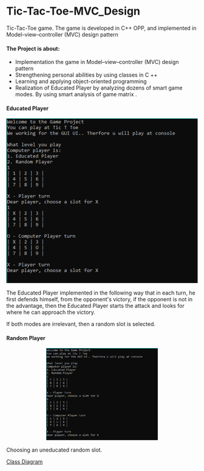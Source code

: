 # Tic-Tac-Toe-MVC_Design

Tic-Tac-Toe game. The game is developed in C++ OPP, and implemented in Model–view–controller (MVC) design pattern

#### The Project is about:
- Implementation the game in Model–view–controller (MVC) design pattern
- Strengthening personal abilities by using classes in C ++
- Learning and applying object-oriented programming
- Realization of Educated Player by analyzing dozens of smart game modes. By using smart analysis of game matrix .


#### Educated Player
<p align="center"><img src="https://raw.githubusercontent.com/deviadbo/Tic-Tac-Toe-MVC_Design/master/Media/1.PNG"></p>
The Educated Player
implemented in the following way that in each turn, he first defends himself, from the opponent's victory, if the opponent is not in the advantage, then the Educated Player starts the attack and looks for where he can approach the victory.

If both modes are irrelevant, then a random slot is selected.


#### Random  Player
<p align="center"><img src="https://raw.githubusercontent.com/deviadbo/Tic-Tac-Toe-MVC_Design/master/Media/222.PNG" height="242"/></p>
Choosing an uneducated random slot.

[Class Diagram](https://github.com/deviadbo/Tic-Tac-Toe-MVC_Design/blob/master/UML%20CALSS%20DIAGRAM.pdf)
